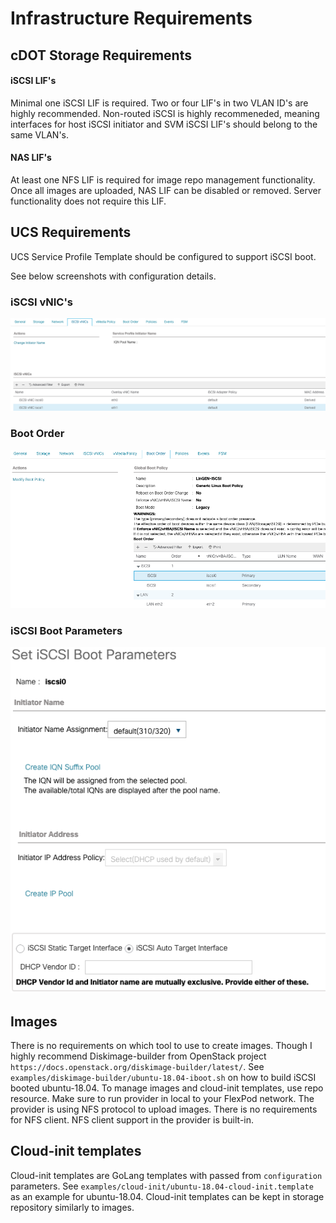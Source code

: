 # Infrastructure Requirements

## cDOT Storage Requirements

#### iSCSI LIF's

Minimal one iSCSI LIF is required. Two or four LIF's in two VLAN ID's are highly recommended.
Non-routed iSCSI is highly recommeneded, meaning interfaces for host iSCSI initiator and SVM
iSCSI LIF's should belong to the same VLAN's.

#### NAS LIF's

At least one NFS LIF is required for image repo management functionality.
Once all images are uploaded, NAS LIF can be disabled or removed.
Server functionality does not require this LIF.

## UCS Requirements

UCS Service Profile Template should be configured to support iSCSI boot.

See below screenshots with configuration details.

### iSCSI vNIC's

<p align="center">
    <img src="https://github.com/igor-feoktistov/flexbot/blob/master/docs/images/SPT-details1.png">
</p>

### Boot Order

<p align="center">
    <img src="https://github.com/igor-feoktistov/flexbot/blob/master/docs/images/SPT-details2.png">
</p>

### iSCSI Boot Parameters

<p align="center">
    <img src="https://github.com/igor-feoktistov/flexbot/blob/master/docs/images/SPT-details3.png">
</p>

## Images

There is no requirements on which tool to use to create images.
Though I highly recommend Diskimage-builder from OpenStack project `https://docs.openstack.org/diskimage-builder/latest/`.
See `examples/diskimage-builder/ubuntu-18.04-iboot.sh` on how to build iSCSI booted ubuntu-18.04.
To manage images and cloud-init templates, use repo resource. Make sure to run provider in local to your FlexPod network.
The provider is using NFS protocol to upload images. There is no requirements for NFS client.
NFS client support in the provider is built-in.

## Cloud-init templates

Cloud-init templates are GoLang templates with passed from `configuration` parameters.
See `examples/cloud-init/ubuntu-18.04-cloud-init.template` as an example for ubuntu-18.04.
Cloud-init templates can be kept in storage repository similarly to images.
